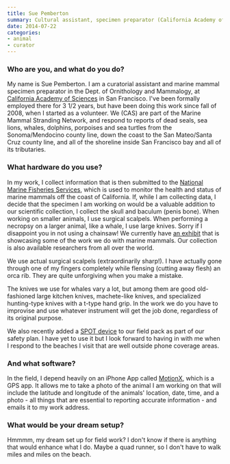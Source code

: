 ```yaml
---
title: Sue Pemberton
summary: Cultural assistant, specimen preparator (California Academy of Sciences)
date: 2014-07-22
categories:
- animal
- curator
---
```


### Who are you, and what do you do?

My name is Sue Pemberton. I am a curatorial assistant and marine mammal specimen preparator in the Dept. of Ornithology and Mammalogy, at [California Academy of Sciences](http://www.calacademy.org/ "The CAS website.") in San Francisco. I've been formally employed there for 3 1/2 years, but have been doing this work since fall of 2008, when I started as a volunteer. We (CAS) are part of the Marine Mammal Stranding Network, and respond to reports of dead seals, sea lions, whales, dolphins, porpoises and sea turtles from the Sonoma/Mendocino county line, down the coast to the San Mateo/Santa Cruz county line, and all of the shoreline inside San Francisco bay and all of its tributaries. 

### What hardware do you use?

In my work, I collect information that is then submitted to the [National Marine Fisheries Services](http://www.nmfs.noaa.gov/ "The US government's marine and fisheries service."), which is used to monitor the health and status of marine mammals off the coast of California. If, while I am collecting data, I decide that the specimen I am working on would be a valuable addition to our scientific collection, I collect the skull and baculum (penis bone). When working on smaller animals, I use surgical scalpels. When performing a necropsy on a larger animal, like a whale, I use large knives. Sorry if I disappoint you in not using a chainsaw! We currently have [an exhibit](http://calacademy.org/academy/exhibits/skulls/ "The 'Skulls' exhibition at the CAS.") that is showcasing some of the work we do with marine mammals. Our collection is also available researchers from all over the world. 

We use actual surgical scalpels (extraordinarily sharp!). I have actually gone through one of my fingers completely while flensing (cutting away flesh) an orca rib. They are quite unforgiving when you make a mistake. 

The knives we use for whales vary a lot, but among them are good old-fashioned large kitchen knives, machete-like knives, and specialized hunting-type knives with a t-type hand grip. In the work we do you have to improvise and use whatever instrument will get the job done, regardless of its original purpose.

We also recently added a [SPOT device][gen3] to our field pack as part of our safety plan. I have yet to use it but I look forward to having in with me when I respond to the beaches I visit that are well outside phone coverage areas.

### And what software?

In the field, I depend heavily on an iPhone App called [MotionX][motionx-gps-ios], which is a GPS app. It allows me to take a photo of the animal I am working on that will include the latitude and longitude of the animals' location, date, time, and a photo - all things that are essential to reporting accurate information - and emails it to my work address.

### What would be your dream setup?

Hmmmm, my dream set up for field work? I don't know if there is anything that would enhance what I do. Maybe a quad runner, so I don't have to walk miles and miles on the beach.

[gen3]: https://www.findmespot.com/en/index.php?cid=100 "A satellite tracker for sharing your location."
[motionx-gps-ios]: https://itunes.apple.com/us/app/motionx-gps/id299949744 "A position tracking app."
